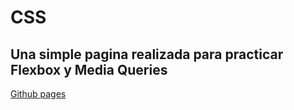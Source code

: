 
# CSS

## Una simple pagina realizada para practicar **Flexbox** y **Media Queries**

[Github pages](https://matiwalter.github.io/CSS-flexbox-mediaQueries/)

